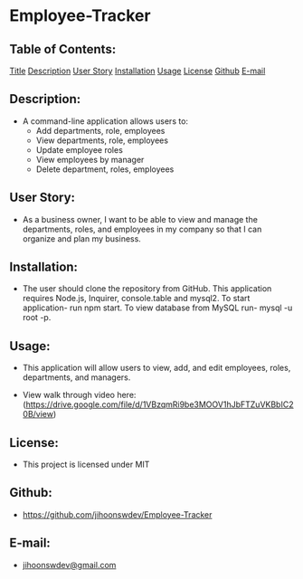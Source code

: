# Employee-Tracker

## Table of Contents:
  [Title](#Title)
  [Description](#Description)
  [User Story](#UserStory)
  [Installation](#Installation)
  [Usage](#Usage)
  [License](#License)
  [Github](#Github)
  [E-mail](#E-mail)

## Description:
* A command-line application allows users to:
    * Add departments, role, employees
    * View departments, role, employees
    * Update employee roles
    * View employees by manager
    * Delete department, roles, employees

## User Story:
* As a business owner, I want to be able to view and manage the departments, roles, and employees in my company so that I can organize and plan my business.

## Installation:
* The user should clone the repository from GitHub. This application requires Node.js, Inquirer, console.table and mysql2. To start application- run npm start. To view database from MySQL run- mysql -u root -p.

## Usage:
* This application will allow users to view, add, and edit employees, roles, departments, and managers.

* View walk through video here: (https://drive.google.com/file/d/1VBzqmRi9be3MOOV1hJbFTZuVKBbIC20B/view)

## License:
* This project is licensed under MIT 

## Github:
* https://github.com/jihoonswdev/Employee-Tracker

## E-mail:
* jihoonswdev@gmail.com